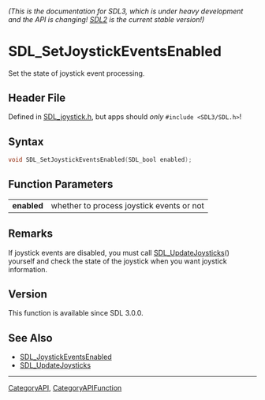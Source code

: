 ###### (This is the documentation for SDL3, which is under heavy development and the API is changing! [SDL2](https://wiki.libsdl.org/SDL2/) is the current stable version!)
# SDL_SetJoystickEventsEnabled

Set the state of joystick event processing.

## Header File

Defined in [SDL_joystick.h](https://github.com/libsdl-org/SDL/blob/main/include/SDL3/SDL_joystick.h), but apps should _only_ `#include <SDL3/SDL.h>`!

## Syntax

```c
void SDL_SetJoystickEventsEnabled(SDL_bool enabled);

```

## Function Parameters

|                 |                                           |
| --------------- | ----------------------------------------- |
| **enabled**     | whether to process joystick events or not |

## Remarks

If joystick events are disabled, you must call
[SDL_UpdateJoysticks](SDL_UpdateJoysticks)() yourself and check the state
of the joystick when you want joystick information.

## Version

This function is available since SDL 3.0.0.

## See Also

* [SDL_JoystickEventsEnabled](SDL_JoystickEventsEnabled)
* [SDL_UpdateJoysticks](SDL_UpdateJoysticks)

----
[CategoryAPI](CategoryAPI), [CategoryAPIFunction](CategoryAPIFunction)

